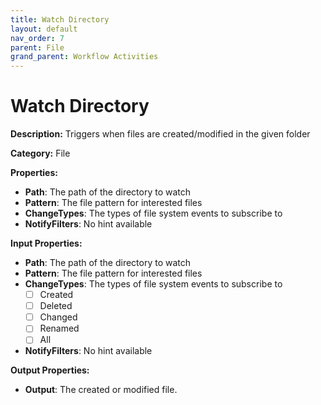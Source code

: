 ```yaml
---
title: Watch Directory
layout: default
nav_order: 7
parent: File
grand_parent: Workflow Activities
---
```


# Watch Directory

**Description:** Triggers when files are created/modified in the given folder

**Category:** File

**Properties:**
- **Path**: The path of the directory to watch
- **Pattern**: The file pattern for interested files
- **ChangeTypes**: The types of file system events to subscribe to
- **NotifyFilters**: No hint available

**Input Properties:**
- **Path**: The path of the directory to watch
- **Pattern**: The file pattern for interested files
- **ChangeTypes**: The types of file system events to subscribe to
    - [ ] Created
    - [ ] Deleted
    - [ ] Changed
    - [ ] Renamed
    - [ ] All
- **NotifyFilters**: No hint available

**Output Properties:**
- **Output**: The created or modified file.
